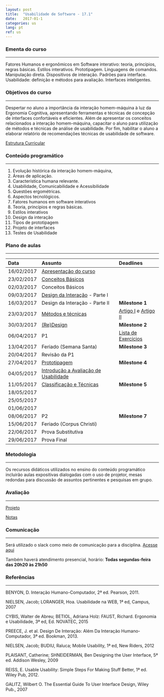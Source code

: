 ```yaml
---
layout: post
title:  "Usabilidade de Software - 17.1"
date:   2017-01-1
categories: us
lang: pt
ref: us
---
```


### Ementa do curso
___
Fatores Humanos e ergonômicos em Software interativo: teoria, princípios, regras básicas. Estilos interativos. Prototipagem. Linguagens de comandos. Manipulação direta. Dispositivos de interação. Padrões para interface. Usabilidade: definição e métodos para avaliação. Interfaces inteligentes.

### Objetivos do curso
___
Despertar no aluno a importância da interação homem-máquina à luz da Ergonomia Cognitiva, apresentando ferramentas e técnicas de concepção de interfaces confortáveis e eficientes. Além de apresentar os conceitos relacionados a interação homem-máquina, capacitar o aluno para utilização de métodos e técnicas de análise de usabilidade. Por fim, habilitar o aluno a elaborar relatório de recomendações técnicas de usabilidade de software.

[Estrutura Curricular](https://drive.google.com/drive/u/0/folders/0B9oADRpZVGECbTdIaWZ4dmJMVEU)

### Conteúdo programático
___
1. Evolução histórica da interação homem-máquina,
2. Áreas de aplicação.
3. Característica humana relevante.
4. Usabilidade, Comunicabilidade e Acessibilidade
5. Questões ergométricas.
6. Aspectos tecnológicos.
7. Fatores humanos em software interativos
8. Teoria, princípios e regras básicas.
9. Estilos interativos
10. Design da interação
11. Tipos de prototipagem
12. Projeto de interfaces
13. Testes de Usabilidade

### Plano de aulas
___

| Data	| Assunto | Deadlines
| :------- | :------ | :------ |
| 16/02/2017 |	[Apresentação do curso](https://docs.google.com/presentation/d/1S2VY4aWRIgFpljc53B6JdPLQTd44SqwEEWZ7f_k1iGc/preview?slide=id.p3)
| 23/02/2017 |	[Conceitos Básicos](https://docs.google.com/presentation/d/1AKXPr-o5DDoz0EfWZyNK5pzCoClEvXjW5YIhHc3zENE/preview?slide=id.p4)
| 02/03/2017 |	Conceitos Básicos |
| 09/03/2017 |	[Design da Interação](https://docs.google.com/presentation/d/1vN-gw3xznUXkhzDfRMjhdqLTXBVwdR_7lRJWqcCz2jE/preview) - Parte I | 
| 16/03/2017 |	Design da Interação - Parte II |  **Milestone 1**
| 23/03/2017 |	[Métodos e técnicas](https://docs.google.com/presentation/d/13K7TbxQzWZ-TF-TB4B-ncSoVidbYrf_ryxUCWUAr9qo/preview) | [Artigo I](https://docs.google.com/a/diasbruno.com/file/d/0B9oADRpZVGECZ29RTmNiRXlDMmM/edit) e [Artigo II](https://docs.google.com/a/diasbruno.com/file/d/0B9oADRpZVGECVVlUOFNHd2UtNnM/edit)
| 30/03/2017 |	[(Re)Design](https://docs.google.com/presentation/d/16NNGcgT3-RXvDmaBuQDobCOrr3tOGvAJwakIW4CLD8U/preview) | **Milestone 2** 
| 06/04/2017 |	P1 | [Lista de Exercícios](https://docs.google.com/document/d/1YbP3_xznWtx-xdHnAZR8BxTjqu9ewvwKMyF6WpQyKT4/preview)
| 13/04/2017 |	Feriado (Semana Santa) | **Milestone 3**
| 20/04/2017 |	Revisão da P1
| 27/04/2017 |	[Prototipagem]()  |  **Milestone 4**
| 04/05/2017 |	[Introdução a Avaliação de Usabilidade]() 
| 11/05/2017 |	[Classificação e Técnicas]() | **Milestone 5**
| 18/05/2017 |
| 25/05/2017 |
| 01/06/2017 |
| 08/06/2017 |	P2 | **Milestone 7**
| 15/06/2017 |	Feriado (Corpus Christi)
| 22/06/2017 |	Prova Substitutiva
| 29/06/2017 |	Prova Final


### Metodologia
___
Os recursos didáticos utilizados no ensino do conteúdo programático incluirão aulas expositivas dialogadas com o uso de projetor, mesas redondas para discussão de assuntos pertinentes e pesquisas em grupo.

### Avaliação
___
[Projeto](https://docs.google.com/document/d/1RD7q32dEyvxQ2LYaqBSjAagEWeUcBa8tzrCtulx5tF4/edit)

[Notas]()

### Comunicação
___
Será utilizado o slack como meio de comunicação para a disciplina. [Acesse aqui]()

Também haverá atendimento presencial, horário: **Todas segundas-feira das 20h20 às 21h50**

### Referências
___

BENYON, D. Interação Humano-Computador, 2ª ed. Pearson, 2011.

NIELSEN, Jacob; LORANGER, Hoa. Usabilidade na WEB, 1ª ed, Campus, 2007

CYBIS, Walter de Abreu; BETIOL, Adriana Holz: FAUST, Richard. Ergonomia e Usabilidade, 3ª ed, Ed. NOVATEC, 2015

PREECE, J. et al. Design De Interação: Além Da Interação Humano-Computador, 3ª ed. Bookman, 2013.

NIELSEN, Jacob; BUDIU, Raluca; Mobile Usability, 1ª ed, New Riders, 2012

PLAISANT, Catherine; SHNEIDERMAN, Ben Designing the User Interface, 5ª ed. Addison Wesley, 2009

REISS, E. Usable Usability: Simple Steps For Making Stuff Better, 1ª ed. Wiley Pub, 2012.

GALITZ, Wilbert O. The Essential Guide To User Interface Design, Wiley Pub., 2007
